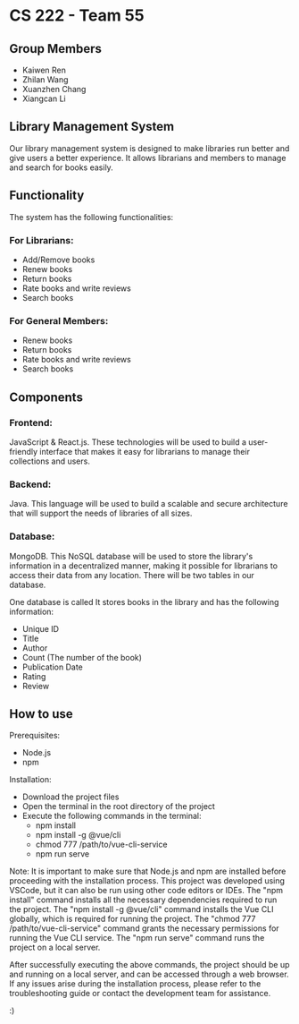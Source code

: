 # CS 222 - Team 55
## Group Members
- Kaiwen Ren
- Zhilan Wang
- Xuanzhen Chang
- Xiangcan Li

## Library Management System

Our library management system is designed to make libraries run better and give users a better experience. It allows librarians and members to manage and search for books easily.

## Functionality
The system has the following functionalities:

### For Librarians:
- Add/Remove books
- Renew books
- Return books
- Rate books and write reviews
- Search books

### For General Members:
- Renew books
- Return books
- Rate books and write reviews
- Search books

## Components
### Frontend: 
JavaScript & React.js. These technologies will be used to build a user-friendly
interface that makes it easy for librarians to manage their collections and users.
### Backend: 
Java. This language will be used to build a scalable and secure architecture that
will support the needs of libraries of all sizes.
### Database: 
MongoDB. This NoSQL database will be used to store the library's information
in a decentralized manner, making it possible for librarians to access their data from any
location. There will be two tables in our database.

One database is called  It stores books in the library and has the following information:
- Unique ID
- Title
- Author
- Count (The number of the book)
- Publication Date
- Rating
- Review

## How to use

Prerequisites:
- Node.js
- npm

Installation:
- Download the project files
- Open the terminal in the root directory of the project
- Execute the following commands in the terminal:
  - npm install
  - npm install -g @vue/cli
  - chmod 777 /path/to/vue-cli-service
  - npm run serve
  
Note:
It is important to make sure that Node.js and npm are installed before proceeding with the installation process.
This project was developed using VSCode, but it can also be run using other code editors or IDEs.
The "npm install" command installs all the necessary dependencies required to run the project.
The "npm install -g @vue/cli" command installs the Vue CLI globally, which is required for running the project.
The "chmod 777 /path/to/vue-cli-service" command grants the necessary permissions for running the Vue CLI service.
The "npm run serve" command runs the project on a local server.

After successfully executing the above commands, the project should be up and running on a local server, and can be accessed through a web browser. If any issues arise during the installation process, please refer to the troubleshooting guide or contact the development team for assistance.

:)
